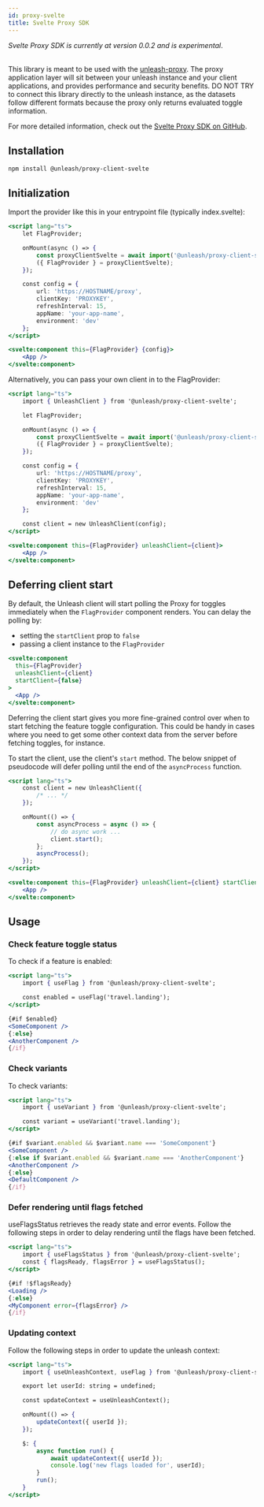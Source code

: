 ```yaml
---
id: proxy-svelte
title: Svelte Proxy SDK
---
```


<div class="alert alert--info" role="alert">
  <em>Svelte Proxy SDK is currently at version 0.0.2 and is experimental</em>.
</div>
<br/>

This library is meant to be used with the [unleash-proxy](https://github.com/Unleash/unleash-proxy). The proxy application layer will sit between your unleash instance and your client applications, and provides performance and security benefits. DO NOT TRY to connect this library directly to the unleash instance, as the datasets follow different formats because the proxy only returns evaluated toggle information.

For more detailed information, check out the [Svelte Proxy SDK on GitHub](https://github.com/Unleash/proxy-client-svelte).

## Installation

```shell npm2yarn
npm install @unleash/proxy-client-svelte
```

## Initialization

Import the provider like this in your entrypoint file (typically index.svelte):

```jsx
<script lang="ts">
	let FlagProvider;

	onMount(async () => {
		const proxyClientSvelte = await import('@unleash/proxy-client-svelte');
		({ FlagProvider } = proxyClientSvelte);
	});

	const config = {
		url: 'https://HOSTNAME/proxy',
		clientKey: 'PROXYKEY',
		refreshInterval: 15,
		appName: 'your-app-name',
		environment: 'dev'
	};
</script>

<svelte:component this={FlagProvider} {config}>
	<App />
</svelte:component>
```

Alternatively, you can pass your own client in to the FlagProvider:

```jsx
<script lang="ts">
	import { UnleashClient } from '@unleash/proxy-client-svelte';

	let FlagProvider;

	onMount(async () => {
		const proxyClientSvelte = await import('@unleash/proxy-client-svelte');
		({ FlagProvider } = proxyClientSvelte);
	});

	const config = {
		url: 'https://HOSTNAME/proxy',
		clientKey: 'PROXYKEY',
		refreshInterval: 15,
		appName: 'your-app-name',
		environment: 'dev'
	};

	const client = new UnleashClient(config);
</script>

<svelte:component this={FlagProvider} unleashClient={client}>
	<App />
</svelte:component>
```

## Deferring client start

By default, the Unleash client will start polling the Proxy for toggles immediately when the `FlagProvider` component renders. You can delay the polling by:

- setting the `startClient` prop to `false`
- passing a client instance to the `FlagProvider`

```jsx
<svelte:component
  this={FlagProvider}
  unleashClient={client}
  startClient={false}
>
  <App />
</svelte:component>
```

Deferring the client start gives you more fine-grained control over when to start fetching the feature toggle configuration. This could be handy in cases where you need to get some other context data from the server before fetching toggles, for instance.

To start the client, use the client's `start` method. The below snippet of pseudocode will defer polling until the end of the `asyncProcess` function.

```jsx
<script lang="ts">
	const client = new UnleashClient({
		/* ... */
	});

	onMount(() => {
		const asyncProcess = async () => {
			// do async work ...
			client.start();
		};
		asyncProcess();
	});
</script>

<svelte:component this={FlagProvider} unleashClient={client} startClient={false}>
	<App />
</svelte:component>
```

## Usage

### Check feature toggle status

To check if a feature is enabled:

```jsx
<script lang="ts">
	import { useFlag } from '@unleash/proxy-client-svelte';

	const enabled = useFlag('travel.landing');
</script>

{#if $enabled}
<SomeComponent />
{:else}
<AnotherComponent />
{/if}
```

### Check variants

To check variants:

```jsx
<script lang="ts">
	import { useVariant } from '@unleash/proxy-client-svelte';

	const variant = useVariant('travel.landing');
</script>

{#if $variant.enabled && $variant.name === 'SomeComponent'}
<SomeComponent />
{:else if $variant.enabled && $variant.name === 'AnotherComponent'}
<AnotherComponent />
{:else}
<DefaultComponent />
{/if}
```

### Defer rendering until flags fetched

useFlagsStatus retrieves the ready state and error events. Follow the following steps in order to delay rendering until the flags have been fetched.

```jsx
<script lang="ts">
	import { useFlagsStatus } from '@unleash/proxy-client-svelte';
	const { flagsReady, flagsError } = useFlagsStatus();
</script>

{#if !$flagsReady}
<Loading />
{:else}
<MyComponent error={flagsError} />
{/if}
```

### Updating context

Follow the following steps in order to update the unleash context:

```jsx
<script lang="ts">
	import { useUnleashContext, useFlag } from '@unleash/proxy-client-svelte';

	export let userId: string = undefined;

	const updateContext = useUnleashContext();

	onMount(() => {
		updateContext({ userId });
	});

	$: {
		async function run() {
			await updateContext({ userId });
			console.log('new flags loaded for', userId);
		}
		run();
	}
</script>
```
